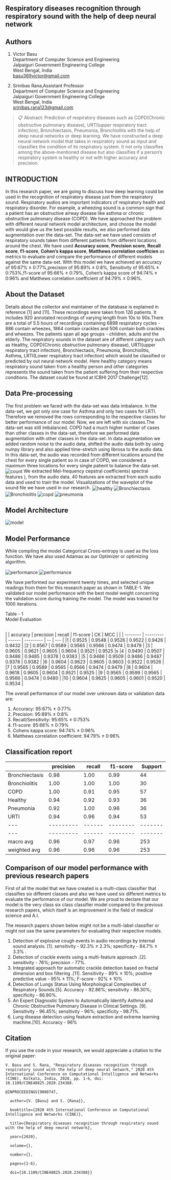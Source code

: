 ## Respiratory diseases recognition through respiratory sound with the help of deep neural network

## Authors
1. Victor Basu<br>
Department of Computer Science and Engineering<br>
Jalpaiguri Government Engineering College<br>
West Bengal, India<br>
basu369victor@gmail.com<br>

2. Srinibas Rana,Assistant Professor<br>
Department of Computer Science and Engineering<br>
Jalpaiguri Government Engineering College<br>
West Bengal, India<br>
srinibas.rana123@gmail.com<br>


>📋  Abstract:
Prediction of respiratory diseases such as COPD(Chronic obstructive pulmonary disease), URTI(upper respiratory tract infection), Bronchiectasis, Pneumonia, Bronchiolitis with the help of deep neural networks or deep learning. We have constructed a deep neural network model that takes in respiratory sound as input and classifies the condition of its respiratory system. It not only classifies among the above-mentioned disease but also classifies if a person’s respiratory system is healthy or not with higher accuracy and precision.

## INTRODUCTION

In this research paper, we are going to discuss how deep learning could be used in the recognition of respiratory disease just from the respiratory sound. Respiratory audios are important indicators of respiratory health and respiratory disorder. For example, a wheezing sound is a common sign that a patient has an obstructive airway disease like asthma or chronic obstructive pulmonary disease (COPD). We have approached the problem with different neural network model architecture, and choose the model with would give us the best possible results, we also performed data augmentation over the data-set. The data-set we have used consists of respiratory sounds taken from different patients from different locations around the chest. We have used **Accuracy score**, **Precision score**, **Recall score**, **f1-score**, **Cohen’s kappa score**, **Matthews correlation coefficien** as metrics to evaluate and compare the performance of different models against the same data-set. With this model we have achieved an accuracy of 95:67% ± 0:77%,precision of 95:89% ± 0:8%, Sensitivity of 95:65% ± 0:753%,f1-score of 95:66% ± 0:79%, Cohen’s kappa score of 94:74% ± 0:96% and Matthews correlation coefficient of 94:79% ± 0:96%.

## About the Dataset

Details about the collector and maintainer of the database is explained in reference [1] and [11]. These recordings were taken from 126 patients. It includes 920 annotated recordings of varying length from 10s to 90s.There are a total of 5.5 hours of recordings containing 6898 respiratory cycles - 886 contain wheezes, 1864 contain crackles and 506 contain both crackles and wheezes. The patients span all age groups - children, adults and the elderly. The respiratory sounds in the dataset are of different category such as Healthy, COPD(Chronic
obstructive pulmonary disease), URTI(upper respiratory tract infection), Bronchiectasis, Pneumonia, Bronchiolitis, Asthma, LRTI(Lower respiratory tract infection) which would be classified or predicted by out neural network model. Here healthy category means respiratory sound taken from a healthy person and other categories represents the sound taken from the patient suffering from their respective conditions. The dataset could be found at ICBHI 2017 Challenge[12].

## Data Pre-processing

The first problem we faced with the data-set was data imbalance. In the data-set, we got only one case for Asthma and only two cases for LRTI. Therefore we removed the rows corresponding to the respective classes for better performance of our model. Now, we are left with six classes.The data-set was still imbalanced. COPD had a much higher number of cases than other classes in the data-set, therefore we performed
data augmentation with other classes in the data-set. In data augmentation we added random noise to the audio
data, shifted the audio data both by using numpy library and also applied time-stretch using librosa to the audio data. In this data-set, the audio was recorded from different locations around the chest for every single patient so in case of COPD, we considered a maximum three locations for every single patient to balance the data-set.
<br>
<img align="center" alt="count" src="./Images/count.png" />
We extracted Mel-frequency cepstral coefficients( spectral features ), from the audio data. 40 features are extracted from each audio data and used to train the model. Visualizations of the waveplot of the sound file we have used in our research.
<img align="center" alt="healthy" src="./Images/healthy.png" />
<img align="center" alt="Bronchiectasis" src="./Images/Bronchiectasis.png" />
<img align="center" alt="Bronchiolitis" src="./Images/Bronchiolitis.png" />
<img align="center" alt="copd" src="./Images/copd.png" />
<img align="center" alt="pneumonia" src="./Images/pneumonia.png" />
## Model Architecture

<img align="center" alt="model" src="./Images/model_4_2.png" />

## Model Performance
While compiling the model Categorical Cross-entropy is
used as the loss function. We have also used Adamax as our
Optimizer or optimizing algorithm.

<img align="center" alt="performance" src="./Images/acc_2.png" />
<img align="center" alt="performance" src="./Images/loss2.png" /><br>

We have performed our experiment twenty times, and selected unique readings from them for this research paper as shown in TABLE-1. We validated our model performance with the best model weight concerning
the validation score during training the model. The model was trained for 1000 iterations.

 Table - 1 <br>
 Model Evaluation <br><br>

|    | accuracy | precision | recall | f1-score | CK | MCC |
| | -------- | --------- | ------ | --------- | -- | --- |
|1 | 0.9525 | 0.9548 | 0.9526 | 0.9522 | 0.9426 | 0.9432 |
|2 | 0.9567 | 0.9589 | 0.9565 | 0.9566 | 0.9474 | 0.9479 |
|3 | 0.9605 | 0.9621 | 0.9605 | 0.9604 | 0.9521 | 0.9525 |s
|4 | 0.9490 | 0.9507 | 0.9486 | 0.9485 | 0.9378 | 0.9383 |
|5 | 0.9486 | 0.9509 | 0.9486 | 0.9487 | 0.9378 | 0.9382 |
|6 | 0.9604 | 0.9623 | 0.9605 | 0.9603 | 0.9522 | 0.9526 |
|7 | 0.9565 | 0.9589 | 0.9565 | 0.9566 | 0.9474 | 0.9479 |
|8 | 0.9604 | 0.9618 | 0.9605 | 0.9604 | 0.9521 | 0.9525 |
|9 | 0.9565 | 0.9599 | 0.9565 | 0.9566 | 0.9474 | 0.9480 |
|10 | 0.9604 | 0.9625 | 0.9605 | 0.9601 | 0.9520 | 0.9534 |

The overall performance of our model over unknown data or validation data are:

1. Accuracy: 95:67% ± 0:77%
2. Precision: 95:89% ± 0:8%
3. Recall/Sensitivity: 95:65% ± 0:753%
4. f1-score: 95:66% ± 0:79%
5. Cohens kappa score: 94:74% ± 0:96%
6. Matthews correlation coefficient: 94:79% ± 0:96%

## Classification report

|     | precision | recall | f1-score | Support |
| --- | --------- | ------ | -------- | ------- |
| Bronchiectasis | 0.98 | 1.00 | 0.99 | 44 |
| Bronchiolitis | 1.00 | 1.00 | 1.00 | 30 |
| COPD | 1.00 | 0.91 | 0.95 | 57 |
| Healthy | 0.94 | 0.92 | 0.93 | 36 |
| Pneumonia | 0.92 | 1.00 | 0.96 | 36 |
| URTI | 0.94 | 0.96 | 0.94 | 53 |
| --- | --------- | ------ | -------- | ------- |
| --- | --------- | ------ | -------- | ------- |
| macro avg | 0.96 | 0.97 | 0.96 | 253 |
| weighted avg | 0.96 | 0.96 | 0.96 | 253 |

## Comparison of our model performance with previous research papers

First of all the model that we have created is a multi-class classifier that classifies six different classes and also we have used six different metrics to evaluate the performance of our model. We are proud to declare that our model is the very class six class classifier model compared to the previous research papers, which itself is an improvement in the field of medical science and A.I.<br>

The research papers shown below might not be a multi-label classifier or might not use the same parameters for evaluating their respective models.

1. Detection of explosive cough events in audio recordings by internal sound analysis. [1]. sensitivity - 92.3% ± 2.3%; specificity - 84.7% ± 3.3% .
2.  Detection of crackle events using a multi-feature approach .[2]. sensitivity - 76%; precision - 77%.
3. Integrated approach for automatic crackle detection based on fractal dimension and box filtering .[11]. Sensitivity - 89% ± 10%; positive predictive value - 95% ± 11%; F-score - 92% ± 10%
4. Detection of Lungs Status Using Morphological Complexities of Respiratory Sounds.[5]. Accuracy - 92.86%; sensitivity - 86.30%; specificity - 86.90%.
5. An Expert Diagnostic System to Automatically Identify Asthma and Chronic Obstructive Pulmonary Disease in Clinical Settings. [9]. Sensitivity - 96.45%;
sensitivity - 96%; specificity - 98.71%.
6. Lung disease detection using feature extraction and
extreme learning machine.[10]. Accuracy - 96%

## Citation
If you use the code in your research, we would appreciate a citation to the original paper:
```
V. Basu and S. Rana, "Respiratory diseases recognition through respiratory sound with the help of deep neural network," 2020 4th International Conference on Computational Intelligence and Networks (CINE), Kolkata, India, 2020, pp. 1-6, doi: 10.1109/CINE48825.2020.234388.
```
```
@INPROCEEDINGS{9080747,

  author={V. {Basu} and S. {Rana}},

  booktitle={2020 4th International Conference on Computational Intelligence and Networks (CINE)}, 

  title={Respiratory diseases recognition through respiratory sound with the help of deep neural network}, 

  year={2020},

  volume={},

  number={},

  pages={1-6},

  doi={10.1109/CINE48825.2020.234388}}
```